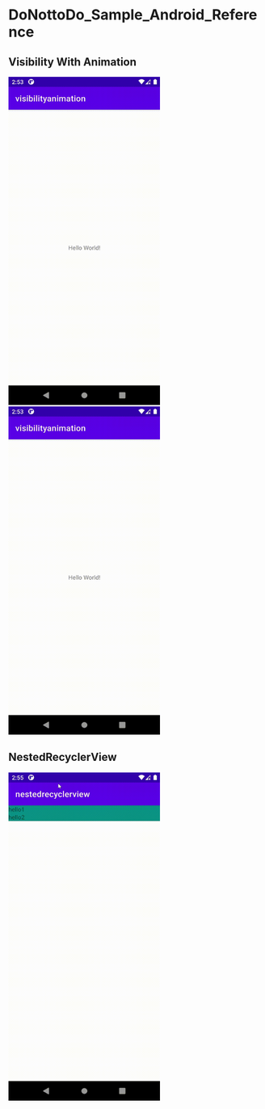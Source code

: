 # DoNottoDo_Sample_Android_Reference

## Visibility With Animation

<div>
<img src="https://github.com/DO-NOTTO-DO/DoNottoDo-Sample-Android-Reference/blob/master/art/slide_up_hide.gif" width="300" height="650"/>
<img src="https://github.com/DO-NOTTO-DO/DoNottoDo-Sample-Android-Reference/blob/master/art/slide_down_hide.gif" width="300" height="650"/>
</div>

## NestedRecyclerView

<div>
<img src="https://github.com/DO-NOTTO-DO/DoNottoDo-Sample-Android-Reference/blob/master/art/nested_recyclerview.gif" width="300" height="650"/>
</div>
